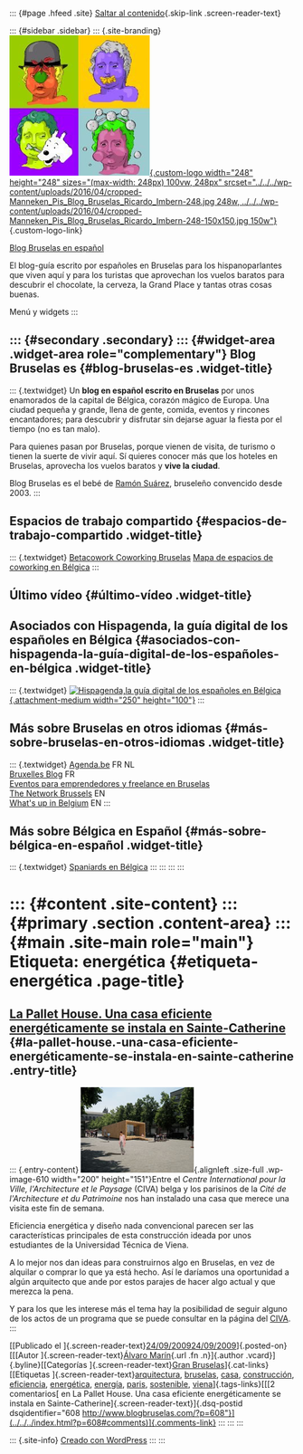 ::: {#page .hfeed .site}
[Saltar al contenido](index.html#content){.skip-link
.screen-reader-text}

::: {#sidebar .sidebar}
::: {.site-branding}
[![](../../../wp-content/uploads/2016/04/cropped-Manneken_Pis_Blog_Bruselas_Ricardo_Imbern-248.jpg){.custom-logo
width="248" height="248" sizes="(max-width: 248px) 100vw, 248px"
srcset="../../../wp-content/uploads/2016/04/cropped-Manneken_Pis_Blog_Bruselas_Ricardo_Imbern-248.jpg 248w, ../../../wp-content/uploads/2016/04/cropped-Manneken_Pis_Blog_Bruselas_Ricardo_Imbern-248-150x150.jpg 150w"}](../../../index.html){.custom-logo-link}

[Blog Bruselas en español](../../../index.html)

El blog-guía escrito por españoles en Bruselas para los hispanoparlantes
que viven aquí y para los turistas que aprovechan los vuelos baratos
para descubrir el chocolate, la cerveza, la Grand Place y tantas otras
cosas buenas.

Menú y widgets
:::

::: {#secondary .secondary}
::: {#widget-area .widget-area role="complementary"}
Blog Bruselas es {#blog-bruselas-es .widget-title}
----------------

::: {.textwidget}
Un **blog en español escrito en Bruselas** por unos enamorados de la
capital de Bélgica, corazón mágico de Europa. Una ciudad pequeña y
grande, llena de gente, comida, eventos y rincones encantadores; para
descubrir y disfrutar sin dejarse aguar la fiesta por el tiempo (no es
tan malo).

Para quienes pasan por Bruselas, porque vienen de visita, de turismo o
tienen la suerte de vivir aquí. Sí quieres conocer más que los hoteles
en Bruselas, aprovecha los vuelos baratos y **vive la ciudad**.

Blog Bruselas es el bebé de [Ramón Suárez](http://www.ramonsuarez.com),
bruseleño convencido desde 2003.
:::

Espacios de trabajo compartido {#espacios-de-trabajo-compartido .widget-title}
------------------------------

::: {.textwidget}
[Betacowork Coworking Bruselas](http://www.betacowork.com) [Mapa de
espacios de coworking en Bélgica](http://coworkingbelgium.com)
:::

Último vídeo {#último-vídeo .widget-title}
------------

Asociados con Hispagenda, la guía digital de los españoles en Bélgica {#asociados-con-hispagenda-la-guía-digital-de-los-españoles-en-bélgica .widget-title}
---------------------------------------------------------------------

::: {.textwidget}
[![Hispagenda,la guía digital de los españoles en
Bélgica](../../../wp-content/uploads/2010/04/Hispagenda-250px.gif "Hispagenda, la guía digital de los españoles en Bélgica"){.attachment-medium
width="250" height="100"}](http://www.hispagenda.com)
:::

Más sobre Bruselas en otros idiomas {#más-sobre-bruselas-en-otros-idiomas .widget-title}
-----------------------------------

::: {.textwidget}
[Agenda.be](http://www.agenda.be) FR NL\
[Bruxelles Blog](http://www.bxlblog.be/) FR\
[Eventos para emprendedores y freelance en
Bruselas](http://www.betacowork.com/events/)\
[The Network
Brussels](http://groups.yahoo.com/group/TheNetworkBrussels/) EN\
[What\'s up in Belgium](http://www.whatsupin.be/) EN
:::

Más sobre Bélgica en Español {#más-sobre-bélgica-en-español .widget-title}
----------------------------

::: {.textwidget}
[Spaniards en Bélgica](http://www.spaniards.es/paises/belgica)
:::
:::
:::
:::

::: {#content .site-content}
::: {#primary .section .content-area}
::: {#main .site-main role="main"}
Etiqueta: energética {#etiqueta-energética .page-title}
====================

[La Pallet House. Una casa eficiente energéticamente se instala en Sainte-Catherine](../../../index.html?p=608) {#la-pallet-house.-una-casa-eficiente-energéticamente-se-instala-en-sainte-catherine .entry-title}
---------------------------------------------------------------------------------------------------------------

::: {.entry-content}
![](../../../wp-content/uploads/2009/09/pallet_house_L2001.jpg){.alignleft
.size-full .wp-image-610 width="200" height="151"}Entre el *Centre
International pour la Ville, l'Architecture et le Paysage* (CIVA) belga
y los parisinos de la *Cité de l'Architecture et du Patrimoine* nos han
instalado una casa que merece una visita este fin de semana.

Eficiencia energética y diseño nada convencional parecen ser las
características principales de esta construcción ideada por unos
estudiantes de la Universidad Técnica de Viena.

A lo mejor nos dan ideas para construirnos algo en Bruselas, en vez de
alquilar o comprar lo que ya está hecho. Así le daríamos una oportunidad
a algún arquitecto que ande por estos parajes de hacer algo actual y que
merezca la pena.

Y para los que les interese más el tema hay la posibilidad de seguir
alguno de los actos de un programa que se puede consultar en la página
del [CIVA](http://www.civa.be/sub/01_1_show.asp?agid=41).
:::

[[Publicado el
]{.screen-reader-text}[24/09/200924/09/2009](../../../index.html?p=608)]{.posted-on}[[[Autor
]{.screen-reader-text}[Álvaro Marín](../../../index.html?author=4){.url
.fn .n}]{.author .vcard}]{.byline}[[Categorías
]{.screen-reader-text}[Gran
Bruselas](../../category/gran-bruselas/index.html)]{.cat-links}[[Etiquetas
]{.screen-reader-text}[arquitectura](../arquitectura/index.html),
[bruselas](../bruselas/index.html), [casa](../casa/index.html),
[construcción](../construccion/index.html),
[eficiencia](../eficiencia/index.html), [energética](index.html),
[energía](../energia/index.html), [paris](../paris/index.html),
[sostenible](../sostenible/index.html),
[viena](../viena/index.html)]{.tags-links}[[[2 comentarios[ en La Pallet
House. Una casa eficiente energéticamente se instala en
Sainte-Catherine]{.screen-reader-text}]{.dsq-postid
dsqidentifier="608 http://www.blogbruselas.com/?p=608"}](../../../index.html?p=608#comments)]{.comments-link}
:::
:::
:::

::: {.site-info}
[Creado con WordPress](https://es.wordpress.org/)
:::
:::
